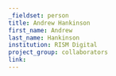 ```yaml
---
_fieldset: person
title: Andrew Hankinson
first_name: Andrew
last_name: Hankinson
institution: RISM Digital
project_group: collaborators
link: 
---
```


